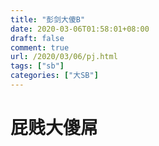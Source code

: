 ```yaml
---
title: "彭剑大傻B"
date: 2020-03-06T01:58:01+08:00
draft: false
comment: true
url: /2020/03/06/pj.html
tags: ["sb"]
categories: ["大SB"]
---
```


# 屁贱大傻屌
